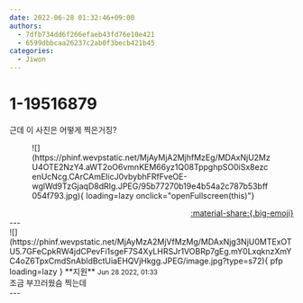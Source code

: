 ```yaml
---
date: 2022-06-28 01:32:46+09:00
authors:
  - 7dfb734dd6f266efaeb43fd76e10e421
  - 6599dbbcaa26237c2ab0f3becb421b45
categories:
  - Jiwon
---
```


# 1-19516879

<div class="post-container" markdown="1">
<div class="content-container md-sidebar__scrollwrap" markdown="1">

근데 이 사진은 어떻게 찍은거징?
<figure markdown="1">
![](https://phinf.wevpstatic.net/MjAyMjA2MjhfMzEg/MDAxNjU2MzU4OTE2NzY4.aWT2oO6vmnKEM66yz1Q08TppghpSO0iSx8ezcenUcNcg.CArCAmEIicJ0vbybhFRfFveOE-wglWd9TzGjaqD8dRIg.JPEG/95b77270b19e4b54a2c787b53bff054f793.jpg){ loading=lazy onclick="openFullscreen(this)"}
</figure>


</div>
</div>

<div style="text-align: right;" markdown="1">
<a href="https://weverse.io/fromis9/fanpost/1-19516879" style="text-align: right;">:material-share:{.big-emoji}</a>
</div>
---

<div class="comments-container md-sidebar__scrollwrap" markdown="1">
<div class="comment" markdown="1">
<div class='id-container' markdown="1">
![](https://phinf.wevpstatic.net/MjAyMzA2MjVfMzMg/MDAxNjg3NjU0MTExOTU5.7GFeCpkRW4jdCPevFi1sgeF7S4XyLHRSJr1VOBRp7gEg.mY0LxqknzXmYC4oZ6TpxCmdSnAbldBctUiaEHQVjHkgg.JPEG/image.jpg?type=s72){ pfp loading=lazy }
**<span class="artist">지원</span>** <small>Jun 28 2022, 01:33</small><br>
</div>
<div class='comment-body' markdown="1">
조금 부끄러웠슴 찍는데
</div>
</div>
</div>
---
